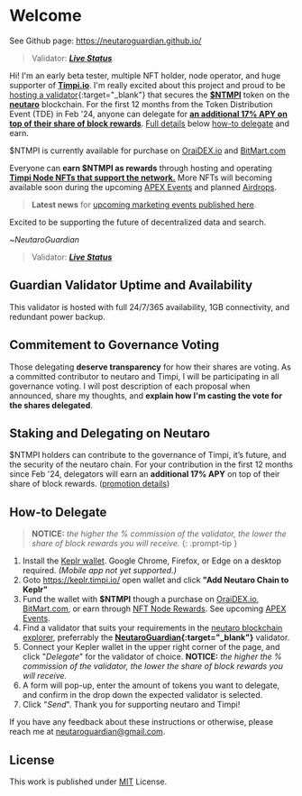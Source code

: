 # Welcome

See Github page: https://neutaroguardian.github.io/ 

> Validator: ***[Live Status](https://nms1.neutaro.tech/Neutaro/staking/neutarovaloper1usjfenq4kfjvtml4v845xlweeekdhpyn77ndz9)***


Hi! I'm an early beta tester, multiple NFT holder, node operator, and huge supporter of **[Timpi.io](https://timpi.io/)**.  I'm really excited about this project and proud to be [hosting a validator](https://nms1.neutaro.tech/Neutaro/staking/neutarovaloper1usjfenq4kfjvtml4v845xlweeekdhpyn77ndz9){:target="_blank"} that secures the **[$NTMPI](https://timpi.io/timpi-token/)** token on the **[neutaro](https://neutaro.com/)** blockchain. For the first 12 months from the Token Distribution Event (TDE) in Feb '24, anyone can delegate for **[an additional 17% APY on top of their share of block rewards](#staking-and-delegating-on-neutaro)**. [Full details](#staking-and-delegating-on-neutaro) below [how-to delegate](#how-to-delegate) and earn.

$NTMPI is currently available for purchase on [OraiDEX.io](https://oraidex.io/?from=ibc/576B1D63E401B6A9A071C78A1D1316D016EC9333D2FEB14AD503FAC4B8731CD1&to=usdt) and [BitMart.com](https://www.bitmart.com/trade/en-US?symbol=NTMPI_USDT)

Everyone can **earn $NTMPI as rewards** through hosting and operating **[Timpi Node NFTs that support the network.](https://timpi.io/NFT-marketplace/?coupon=nwbower0)** More NFTs will becoming available soon during the upcoming [APEX Events](https://timpi.io/apex-events/) and planned [Airdrops](https://timpi.io/airdrops/).

> **Latest news** for [upcoming marketing events published here](https://timpi.io/2024/02/16/key-marketing-events/).

Excited to be supporting the future of decentralized data and search.

~*NeutaroGuardian*

> Validator: ***[Live Status](https://nms1.neutaro.tech/Neutaro/staking/neutarovaloper1usjfenq4kfjvtml4v845xlweeekdhpyn77ndz9)***

## Guardian Validator Uptime and Availability
This validator is hosted with full 24/7/365 availability, 1GB connectivity, and redundant power backup.

## Commitement to Governance Voting
Those delegating **deserve transparency** for how their shares are voting. As a committed contributor to neutaro and Timpi, I will be participating in all governance voting.  I will post description of each proposal when announced, share my thoughts, and **explain how I'm casting the vote for the shares delegated**. 

## Staking and Delegating on Neutaro
 $NTMPI holders can contribute to the governance of Timpi, it’s future, and the security of the neutaro chain. For your contribution in the first 12 months since Feb '24, delegators will earn an **additional 17% APY** on top of their share of block rewards. ([promotion details](https://timpi.io/wp-content/uploads/2024/02/How-to-stake-to-a-Neutaro-Validator-v1.0.pdf))
## How-to Delegate

 > **NOTICE:** *the higher the % commission of the validator, the lower the share of block rewards you will receive.*
{: .prompt-tip }

 1. Install the [Keplr wallet](https://www.keplr.app/). Google Chrome, Firefox, or Edge on a desktop required. *(Mobile app not yet supported.)*
 2. Goto https://keplr.timpi.io/ open wallet and click **"Add Neutaro Chain to Keplr"**
 3. Fund the wallet with **$NTMPI** though a purchase on [OraiDEX.io](https://oraidex.io/?from=ibc/576B1D63E401B6A9A071C78A1D1316D016EC9333D2FEB14AD503FAC4B8731CD1&to=usdt), [BitMart.com](https://www.bitmart.com/trade/en-US?symbol=NTMPI_USDT), or earn through [NFT Node Rewards](https://timpi.io/NFT-marketplace/?coupon=nwbower0).  See upcoming [APEX Events](https://timpi.io/apex-events/).
 4. Find a validator that suits your requirements in the [neutaro blockchain explorer](https://nms1.neutaro.tech/Neutaro/staking), preferrably the **[NeutaroGuardian](https://nms1.neutaro.tech/Neutaro/staking/neutarovaloper1usjfenq4kfjvtml4v845xlweeekdhpyn77ndz9){:target="_blank"}** validator.
 5. Connect your Kepler wallet in the upper right corner of the page, and click "*Delegate*" for the validator of choice.  **NOTICE:** *the higher the % commission of the validator, the lower the share of block rewards you will receive.*
 6. A form will pop-up, enter the amount of tokens you want to delegate, and confirm in the drop down the expected validator is selected.
 7. Click "*Send*".  Thank you for supporting neutaro and Timpi!

If you have any feedback about these instructions or otherwise, please reach me at [neutaroguardian@gmail.com](mailto:neutaroguardian@gmail.com).

## License

This work is published under [MIT][mit] License.

[gem]: https://rubygems.org/gems/jekyll-theme-chirpy
[chirpy]: https://github.com/cotes2020/jekyll-theme-chirpy/
[use-template]: https://github.com/cotes2020/chirpy-starter/generate
[CD]: https://en.wikipedia.org/wiki/Continuous_deployment
[mit]: https://github.com/cotes2020/chirpy-starter/blob/master/LICENSE
